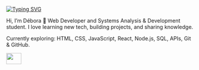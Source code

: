[![Typing SVG](https://readme-typing-svg.herokuapp.com?font=Bebas+Neue&size=25&duration=4000&pause=1000&color=7C0649E3&background=000000F8&center=true&vCenter=true&width=435&lines=GIRLS+ON+DEV)](https://git.io/typing-svg)

Hi, I’m Débora 👋
Web Developer and Systems Analysis & Development student. I love learning new tech, building projects, and sharing knowledge.

Currently exploring: HTML, CSS, JavaScript, React, Node.js, SQL, APIs, Git & GitHub.

<a href="(https://www.linkedin.com/in/d%C3%A9bora-arruda-26781b287/)" target="blank"><img align="center" src="https://cdn.jsdelivr.net/npm/simple-icons@3.0.1/icons/linkedin.svg" alt="" height="30" width="40" /></a>


